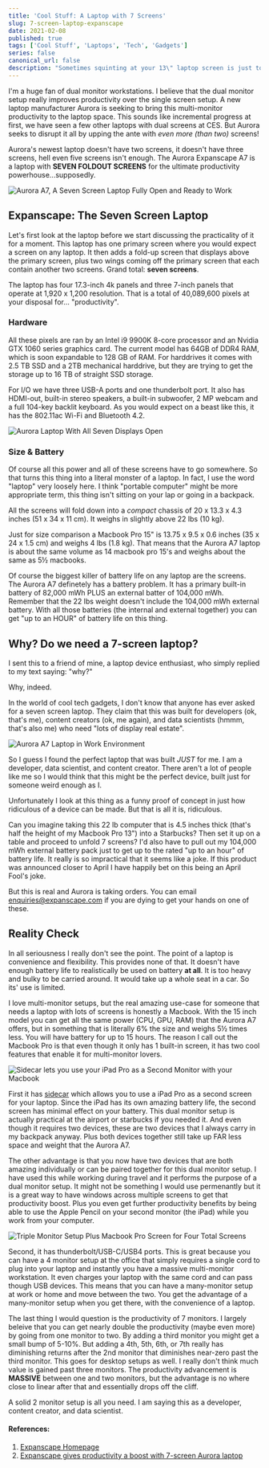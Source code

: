 ```yaml
---
title: 'Cool Stuff: A Laptop with 7 Screens'
slug: 7-screen-laptop-expanscape
date: 2021-02-08
published: true
tags: ['Cool Stuff', 'Laptops', 'Tech', 'Gadgets']
series: false
canonical_url: false
description: "Sometimes squinting at your 13\" laptop screen is just too hard. So here is a look at an over-the-top laptop with not 2, not 3, not 5, but SEVEN SCREENS! But at what cost?"
---
```


I'm a huge fan of dual monitor workstations. I believe that the dual monitor setup really improves productivity over the single screen setup. A new laptop manufacturer Aurora is seeking to bring this multi-monitor productivity to the laptop space. This sounds like incremental progress at first, we have seen a few other laptops with dual screens at CES. But Aurora seeks to disrupt it all by upping the ante with _even more (than two)_ screens!

Aurora's newest laptop doesn't have two screens, it doesn't have three screens, hell even five screens isn't enough. The Aurora Expanscape A7 is a laptop with **SEVEN FOLDOUT SCREENS** for the ultimate productivity powerhouse...supposedly.

![Aurora A7, A Seven Screen Laptop Fully Open and Ready to Work](./images/aurora-a7.jpg)

## Expanscape: The Seven Screen Laptop

Let's first look at the laptop before we start discussing the practicality of it for a moment. This laptop has one primary screen where you would expect a screen on any laptop. It then adds a fold-up screen that displays above the primary screen, plus two wings coming off the primary screen that each contain another two screens. Grand total: **seven screens**.

The laptop has four 17.3-inch 4k panels and three 7-inch panels that operate at 1,920 x 1,200 resolution. That is a total of 40,089,600 pixels at your disposal for... "productivity".

### Hardware

All these pixels are ran by an Intel i9 9900K 8-core processor and an Nvidia GTX 1060 series graphics card. The current model has 64GB of DDR4 RAM, which is soon expandable to 128 GB of RAM. For harddrives it comes with 2.5 TB SSD and a 2TB mechanical harddrive, but they are trying to get the storage up to 16 TB of straight SSD storage.

For I/O we have three USB-A ports and one thunderbolt port. It also has HDMI-out, built-in stereo speakers, a built-in subwoofer, 2 MP webcam and a full 104-key backlit keyboard. As you would expect on a beast like this, it has the 802.11ac Wi-Fi and Bluetooth 4.2.

![Aurora Laptop With All Seven Displays Open](./images/aurora-all-monitors.webp)

### Size & Battery

Of course all this power and all of these screens have to go somewhere. So that turns this thing into a literal monster of a laptop. In fact, I use the word "laptop" very loosely here. I think "portable computer" might be more appropriate term, this thing isn't sitting on your lap or going in a backpack.

All the screens will fold down into a _compact_ chassis of 20 x 13.3 x 4.3 inches (51 x 34 x 11 cm). It weighs in slightly above 22 lbs (10 kg).

Just for size comparison a Macbook Pro 15" is 13.75 x 9.5 x 0.6 inches (35 x 24 x 1.5 cm) and weighs 4 lbs (1.8 kg). That means that the Aurora A7 laptop is about the same volume as 14 macbook pro 15's and weighs about the same as 5½ macbooks.

Of course the biggest killer of battery life on any laptop are the screens. The Aurora A7 definetely has a battery problem. It has a primary built-in battery of 82,000 mWh PLUS an external batter of 104,000 mWh. Remember that the 22 lbs weight doesn't include the  104,000 mWh external battery. With all those batteries (the internal and external together) you can get "up to an HOUR" of battery life on this thing.

## Why? Do we need a 7-screen laptop?

I sent this to a friend of mine, a laptop device enthusiast, who simply replied to my text saying: "why?"

Why, indeed.

In the world of cool tech gadgets, I don't know that anyone has ever asked for a seven screen laptop. They claim that this was built for developers (ok, that's me), content creators (ok, me again), and data scientists (hmmm, that's also me) who need "lots of display real estate".

![Aurora A7 Laptop in Work Environment](./images/aurora-a7-in-environment.jpg)

So I guess I found the perfect laptop that was built _JUST_ for me. I am a developer, data scientist, and content creator. There aren't a lot of people like me so I would think that this might be the perfect device, built just for someone weird enough as I.

Unfortunately I look at this thing as a funny proof of concept in just how ridiculous of a device can be made. But that is all it is, ridiculous.

Can you imagine taking this 22 lb computer that is 4.5 inches thick (that's half the height of my Macbook Pro 13") into a Starbucks? Then set it up on a table and proceed to unfold 7 screens? I'd also have to pull out my 104,000 mWh external battery pack just to get up to the rated "up to an hour" of battery life. It really is so impractical that it seems like a joke. If this product was announced closer to April I have happily bet on this being an April Fool's joke. 

But this is real and Aurora is taking orders. You can email [enquiries@expanscape.com](mailto:enquiries@expanscape.com) if you are dying to get your hands on one of these.

## Reality Check

In all seriousness I really don't see the point. The point of a laptop is convenience and flexibility. This provides none of that. It doesn't have enough battery life to realistically be used on battery **at all**. It is too heavy and bulky to be carried around. It would take up a whole seat in a car. So its' use is limited. 

I love multi-monitor setups, but the real amazing use-case for someone that needs a laptop with lots of screens is honestly a Macbook. With the 15 inch model you can get all the same power (CPU, GPU, RAM) that the Aurora A7 offers, but in something that is literally 6% the size and weighs 5½ times less. You will have battery for up to 15 hours. The reason I call out the Macbook Pro is that even though it only has 1 built-in screen, it has two cool features that enable it for multi-monitor lovers. 

![Sidecar lets you use your iPad Pro as a Second Monitor with your Macbook](./images/sidecar.jpg)

First it has [sidecar](https://support.apple.com/en-us/HT210380) which allows you to use a iPad Pro as a second screen for your laptop. Since the iPad has its own amazing battery life, the second screen has minimal effect on your battery. This dual monitor setup is actually practical at the airport or starbucks if you needed it. And even though it requires two devices, these are two devices that I always carry in my backpack anyway. Plus both devices together still take up FAR less space and weight that the Aurora A7. 

The other advantage is that you now have two devices that are both amazing individually or can be paired together for this dual monitor setup. I have used this while working during travel and it performs the purpose of a dual monitor setup. It might not be something I would use permenantly but it is a great way to have windows across multiple screens to get that productivity boost. Plus you even get further productivity benefits by being able to use the Apple Pencil on your second monitor (the iPad) while you work from your computer. 

![Triple Monitor Setup Plus Macbook Pro Screen for Four Total Screens](./images/triple-monitor-macbook-pro.jpg)

Second, it has thunderbolt/USB-C/USB4 ports. This is great because you can have a 4 monitor setup at the office that simply requires a single cord to plug into your laptop and instantly you have a massive multi-monitor workstation. It even charges your laptop with the same cord and can pass though USB devices. This means that you can have a many-monitor setup at work or home and move between the two. You get the advantage of a many-monitor setup when you get there, with the convenience of a laptop.

The last thing I would question is the productivity of 7 monitors. I largely beleive that you can get nearly double the productivity (maybe even more) by going from one monitor to two. By adding a third monitor you might get a small bump of 5-10%. But adding a 4th, 5th, 6th, or 7th really has diminishing returns after the 2nd monitor that diminishes near-zero past the third monitor. This goes for desktop setups as well. I really don't think much value is gained past three monitors. The productivity advancement is **MASSIVE** between one and two monitors, but the advantage is no where close to linear after that and essentially drops off the cliff. 

A solid 2 monitor setup is all you need. I am saying this as a developer, content creator, and data scientist.

#### References:

1. [Expanscape Homepage](https://expanscape.com/)
1. [Expanscape gives productivity a boost with 7-screen Aurora laptop](https://newatlas.com/laptops/expanscape-aurora-7/)
